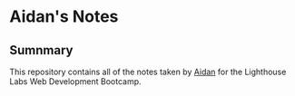 # Aidan's Notes

## Sumnmary
This repository contains all of the notes taken by [Aidan](https://github.com/aidanmattrick) for the Lighthouse Labs Web Development Bootcamp.

